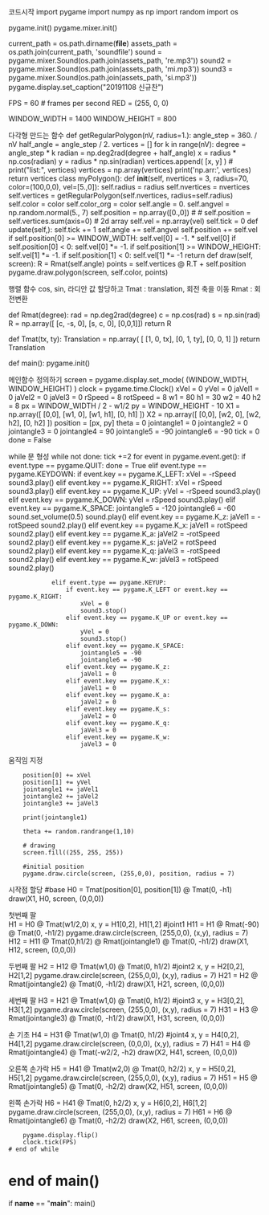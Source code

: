 코드시작
import pygame
import numpy as np
import random
import os

pygame.init()
pygame.mixer.init()

current_path = os.path.dirname(__file__)
assets_path = os.path.join(current_path, 'soundfile')
sound = pygame.mixer.Sound(os.path.join(assets_path, 're.mp3'))
sound2 = pygame.mixer.Sound(os.path.join(assets_path, 'mi.mp3'))
sound3 = pygame.mixer.Sound(os.path.join(assets_path, 'si.mp3'))
pygame.display.set_caption("20191108 신규찬")

FPS = 60   # frames per second
RED = (255, 0, 0)

WINDOW_WIDTH = 1400
WINDOW_HEIGHT = 800

다각형 만드는 함수
def getRegularPolygon(nV, radius=1.):
    angle_step = 360. / nV 
    half_angle = angle_step / 2.
    vertices = []
    for k in range(nV):
        degree = angle_step * k 
        radian = np.deg2rad(degree + half_angle)
        x = radius * np.cos(radian)
        y = radius * np.sin(radian)
        vertices.append( [x, y] )
    #
    print("list:", vertices)
    vertices = np.array(vertices)
    print('np.arr:', vertices)
    return vertices
class myPolygon():
    def __init__(self, nvertices = 3, radius=70, color=(100,0,0), vel=[5.,0]):
        self.radius = radius
        self.nvertices = nvertices
        self.vertices = getRegularPolygon(self.nvertices, radius=self.radius)
        self.color = color
        self.color_org = color 
        self.angle = 0.
        self.angvel = np.random.normal(5., 7)
        self.position = np.array([0.,0]) #
        # self.position = self.vertices.sum(axis=0) # 2d array
        self.vel = np.array(vel)
        self.tick = 0
    def update(self,):
        self.tick += 1
        self.angle += self.angvel
        self.position += self.vel
        if self.position[0] >= WINDOW_WIDTH:
            self.vel[0] = -1. * self.vel[0]
        if self.position[0] < 0:
            self.vel[0] *= -1.
        if self.position[1] >= WINDOW_HEIGHT:
            self.vel[1] *= -1.
        if self.position[1] < 0:
            self.vel[1] *= -1
        return
    def draw(self, screen):
        R = Rmat(self.angle)
        points = self.vertices @ R.T + self.position
        pygame.draw.polygon(screen, self.color, points)

행렬 함수
cos, sin, 라디안 값 할당하고
Tmat : translation, 회전 축을 이동
Rmat : 회전변환




def Rmat(degree):
    rad = np.deg2rad(degree) 
    c = np.cos(rad)
    s = np.sin(rad)
    R = np.array([ [c, -s, 0],
                   [s,  c, 0], [0,0,1]])
    return R

def Tmat(tx, ty):
    Translation = np.array( [
        [1, 0, tx],
        [0, 1, ty],
        [0, 0, 1]
    ])
    return Translation


def main():
    pygame.init()

메인함수 정의하기
    screen = pygame.display.set_mode( (WINDOW_WIDTH, WINDOW_HEIGHT) )
    clock = pygame.time.Clock()
    xVel = 0
    yVel = 0
    jaVel1 = 0
    jaVel2 = 0
    jaVel3 = 0
    rSpeed = 8
    rotSpeed = 8
    w1 = 80
    h1 = 30
    w2 = 40
    h2 = 8
    px = WINDOW_WIDTH / 2 - w1/2
    py = WINDOW_HEIGHT - 10
    X1 = np.array([ [0,0], [w1, 0], [w1, h1], [0, h1] ])
    X2 = np.array([ [0,0], [w2, 0], [w2, h2], [0, h2] ])
    position = [px, py]
    theta = 0
    jointangle1 = 0
    jointangle2 = 0
    jointangle3 = 0
    jointangle4 = 90
    jointangle5 = -90
    jointangle6 = -90
    tick = 0
    done = False

    

while 문 형성
    while not done:
        tick +=2
        for event in pygame.event.get():
                if event.type == pygame.QUIT:
                    done = True
                elif event.type == pygame.KEYDOWN:
                    if event.key == pygame.K_LEFT:
                        xVel = -rSpeed
                        sound3.play()
                    elif event.key == pygame.K_RIGHT:
                        xVel = rSpeed
                        sound3.play()
                    elif event.key == pygame.K_UP:
                        yVel = -rSpeed
                        sound3.play()
                    elif event.key == pygame.K_DOWN:
                        yVel = rSpeed 
                        sound3.play()
                    elif event.key == pygame.K_SPACE:
                        jointangle5 = -120
                        jointangle6 = -60
                        sound.set_volume(0.5)
                        sound.play()
                    elif event.key == pygame.K_z:
                        jaVel1 = -rotSpeed
                        sound2.play()
                    elif event.key == pygame.K_x:
                        jaVel1 = rotSpeed
                        sound2.play()
                    elif event.key == pygame.K_a:
                        jaVel2 = -rotSpeed
                        sound2.play()
                    elif event.key == pygame.K_s:
                        jaVel2 = rotSpeed
                        sound2.play()
                    elif event.key == pygame.K_q:
                        jaVel3 = -rotSpeed
                        sound2.play()
                    elif event.key == pygame.K_w:
                        jaVel3 = rotSpeed
                        sound2.play()

                elif event.type == pygame.KEYUP:
                    if event.key == pygame.K_LEFT or event.key == pygame.K_RIGHT:
                        xVel = 0
                        sound3.stop()
                    elif event.key == pygame.K_UP or event.key == pygame.K_DOWN:
                        yVel = 0   
                        sound3.stop()
                    elif event.key == pygame.K_SPACE:
                        jointangle5 = -90
                        jointangle6 = -90
                    elif event.key == pygame.K_z:
                        jaVel1 = 0
                    elif event.key == pygame.K_x:
                        jaVel1 = 0
                    elif event.key == pygame.K_a:
                        jaVel2 = 0
                    elif event.key == pygame.K_s:
                        jaVel2 = 0
                    elif event.key == pygame.K_q:
                        jaVel3 = 0
                    elif event.key == pygame.K_w:
                        jaVel3 = 0

움직임 지정

        position[0] += xVel
        position[1] += yVel
        jointangle1 += jaVel1
        jointangle2 += jaVel2
        jointangle3 += jaVel3

        print(jointangle1)
        
        theta += random.randrange(1,10)

        # drawing
        screen.fill((255, 255, 255))

        #initial position
        pygame.draw.circle(screen, (255,0,0), position, radius = 7)
        
        
시작점 할당
        #base
        H0 = Tmat(position[0], position[1]) @ Tmat(0, -h1)
        draw(X1, H0, screen, (0,0,0))

첫번째 팔       
        H1 = H0 @ Tmat(w1/2,0) 
        x, y = H1[0,2], H1[1,2] #joint1
        H11 = H1 @ Rmat(-90) @ Tmat(0, -h1/2)
        pygame.draw.circle(screen, (255,0,0), (x,y), radius = 7)
        H12 = H11 @ Tmat(0,h1/2) @ Rmat(jointangle1) @ Tmat(0, -h1/2)
        draw(X1, H12, screen, (0,0,0))

두번째 팔
        H2 = H12 @ Tmat(w1,0) @ Tmat(0, h1/2) #joint2
        x, y = H2[0,2], H2[1,2]
        pygame.draw.circle(screen, (255,0,0), (x,y), radius = 7)
        H21 = H2 @ Rmat(jointangle2) @ Tmat(0, -h1/2)
        draw(X1, H21, screen, (0,0,0))

세번째 팔
        H3 = H21 @ Tmat(w1,0) @ Tmat(0, h1/2) #joint3
        x, y = H3[0,2], H3[1,2]
        pygame.draw.circle(screen, (255,0,0), (x,y), radius = 7)
        H31 = H3 @ Rmat(jointangle3) @ Tmat(0, -h1/2)
        draw(X1, H31, screen, (0,0,0))

손 기초
        H4 = H31 @ Tmat(w1,0) @ Tmat(0, h1/2) #joint4
        x, y = H4[0,2], H4[1,2]
        pygame.draw.circle(screen, (0,0,0), (x,y), radius = 7)
        H41 = H4 @ Rmat(jointangle4) @ Tmat(-w2/2, -h2)
        draw(X2, H41, screen, (0,0,0))

오른쪽 손가락
        H5 = H41 @ Tmat(w2,0) @ Tmat(0, h2/2)
        x, y = H5[0,2], H5[1,2]
        pygame.draw.circle(screen, (255,0,0), (x,y), radius = 7)
        H51 = H5 @ Rmat(jointangle5) @ Tmat(0, -h2/2)
        draw(X2, H51, screen, (0,0,0))

왼쪽 손가락
        H6 = H41 @ Tmat(0, h2/2)
        x, y = H6[0,2], H6[1,2]
        pygame.draw.circle(screen, (255,0,0), (x,y), radius = 7)
        H61 = H6 @ Rmat(jointangle6) @ Tmat(0, -h2/2)
        draw(X2, H61, screen, (0,0,0))

        pygame.display.flip()
        clock.tick(FPS)
    # end of while
# end of main()

if __name__ == "__main__":
    main()
